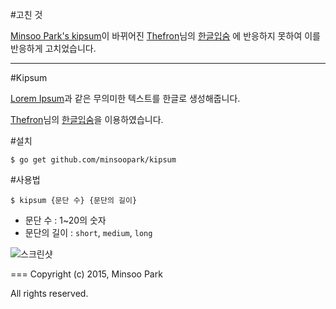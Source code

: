 #고친 것

[Minsoo Park's kipsum](https://github.com/minsoopark/kipsum)이 바뀌어진 [Thefron](http://thefron.me)님의 [한글입숨](http://hangul.thefron.me/) 에 반응하지 못하여 이를 반응하게 고치었습니다.

-----

#Kipsum

[Lorem Ipsum](https://ko.wikipedia.org/wiki/로렘_입숨)과 같은 무의미한 텍스트를 한글로 생성해줍니다.

[Thefron](http://thefron.me)님의 [한글입숨](http://hangul.thefron.me/)을 이용하였습니다.


#설치

```
$ go get github.com/minsoopark/kipsum
```


#사용법

```
$ kipsum {문단 수} {문단의 길이}
```

- 문단 수 : 1~20의 숫자
- 문단의 길이 : `short`, `medium`, `long`

![스크린샷](https://github.com/minsoopark/kipsum/blob/master/screenshot.png)


===
Copyright (c) 2015, Minsoo Park

All rights reserved.
